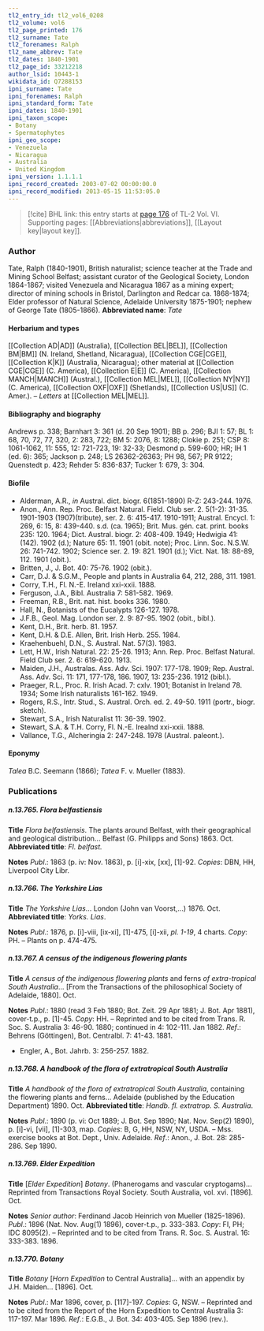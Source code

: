 ```yaml
---
tl2_entry_id: tl2_vol6_0208
tl2_volume: vol6
tl2_page_printed: 176
tl2_surname: Tate
tl2_forenames: Ralph
tl2_name_abbrev: Tate
tl2_dates: 1840-1901
tl2_page_id: 33212218
author_lsid: 10443-1
wikidata_id: Q7288153
ipni_surname: Tate
ipni_forenames: Ralph
ipni_standard_form: Tate
ipni_dates: 1840-1901
ipni_taxon_scope: 
- Botany
- Spermatophytes
ipni_geo_scope: 
- Venezuela
- Nicaragua
- Australia
- United Kingdom
ipni_version: 1.1.1.1
ipni_record_created: 2003-07-02 00:00:00.0
ipni_record_modified: 2013-05-15 11:53:05.0
---
```



> [!cite] BHL link: this entry starts at [page 176](https://www.biodiversitylibrary.org/page/33212218) of TL-2 Vol. VI.
> Supporting pages: [[Abbreviations|abbreviations]], [[Layout key|layout key]].

### Author

Tate, Ralph (1840-1901), British naturalist; science teacher at the Trade and Mining School Belfast; assistant curator of the Geological Society, London 1864-1867; visited Venezuela and Nicaragua 1867 as a mining expert; director of mining schools in Bristol, Darlington and Redcar ca. 1868-1874; Elder professor of Natural Science, Adelaide University 1875-1901; nephew of George Tate (1805-1866). 
**Abbreviated name**: *Tate*

#### Herbarium and types

[[Collection AD|AD]] (Australia), [[Collection BEL|BEL]], [[Collection BM|BM]] (N. Ireland, Shetland, Nicaragua), [[Collection CGE|CGE]], [[Collection K|K]] (Australia, Nicaragua); other material at [[Collection CGE|CGE]] (C. America), [[Collection E|E]] (C. America), [[Collection MANCH|MANCH]] (Austral.), [[Collection MEL|MEL]], [[Collection NY|NY]] (C. America), [[Collection OXF|OXF]] (Shetlands), [[Collection US|US]] (C. Amer.). –
*Letters* at [[Collection MEL|MEL]].

#### Bibliography and biography

Andrews p. 338; Barnhart 3: 361 (d. 20 Sep 1901); BB p. 296; BJI 1: 57; BL 1: 68, 70, 72, 77, 320, 2: 283, 722; BM 5: 2076, 8: 1288; Clokie p. 251; CSP 8: 1061-1062, 11: 555, 12: 721-723, 19: 32-33; Desmond p. 599-600; HR; IH 1 (ed. 6): 365; Jackson p. 248; LS 26362-26363; PH 98, 567; PR 9122; Quenstedt p. 423; Rehder 5: 836-837; Tucker 1: 679, 3: 304.

#### Biofile

- Alderman, A.R., *in* Austral. dict. biogr. 6(1851-1890) R-Z: 243-244. 1976.
- Anon., Ann. Rep. Proc. Belfast Natural. Field. Club ser. 2. 5(1-2): 31-35. 1901-1903 (1907)(tribute), ser. 2. 6: 415-417. 1910-1911; Austral. Encycl. 1: 269, 6: 15, 8: 439-440. s.d. (ca. 1965); Brit. Mus. gén. cat. print. books 235: 120. 1964; Dict. Austral. biogr. 2: 408-409. 1949; Hedwigia 41: (142). 1902 (d.); Nature 65: 11. 1901 (obit. note); Proc. Linn. Soc. N.S.W. 26: 741-742. 1902; Science ser. 2. 19: 821. 1901 (d.); Vict. Nat. 18: 88-89, 112. 1901 (obit.).
- Britten, J., J. Bot. 40: 75-76. 1902 (obit.).
- Carr, D.J. & S.G.M., People and plants in Australia 64, 212, 288, 311. 1981.
- Corry, T.H., Fl. N.-E. Ireland xxi-xxii. 1888.
- Ferguson, J.A., Bibl. Australia 7: 581-582. 1969.
- Freeman, R.B., Brit. nat. hist. books 336. 1980.
- Hall, N., Botanists of the Eucalypts 126-127. 1978.
- J.F.B., Geol. Mag. London ser. 2. 9: 87-95. 1902 (obit., bibl.).
- Kent, D.H., Brit. herb. 81. 1957.
- Kent, D.H. & D.E. Allen, Brit. Irish Herb. 255. 1984.
- Kraehenbuehl, D.N., S. Austral. Nat. 57(3). 1983.
- Lett, H.W., Irish Natural. 22: 25-26. 1913; Ann. Rep. Proc. Belfast Natural. Field Club ser. 2. 6: 619-620. 1913.
- Maiden, J.H., Australas. Ass. Adv. Sci. 1907: 177-178. 1909; Rep. Austral. Ass. Adv. Sci. 11: 171, 177-178, 186. 1907, 13: 235-236. 1912 (bibl.).
- Praeger, R.L., Proc. R. Irish Acad. 7: cxlv. 1901; Botanist in Ireland 78. 1934; Some Irish naturalists 161-162. 1949.
- Rogers, R.S., Intr. Stud., S. Austral. Orch. ed. 2. 49-50. 1911 (portr., biogr. sketch).
- Stewart, S.A., Irish Naturalist 11: 36-39. 1902.
- Stewart, S.A. & T.H. Corry, Fl. N.-E. Irealnd xxi-xxii. 1888.
- Vallance, T.G., Alcheringia 2: 247-248. 1978 (Austral. paleont.).

#### Eponymy

*Talea* B.C. Seemann (1866); *Tatea* F. v. Mueller (1883).

### Publications

##### n.13.765. Flora belfastiensis

**Title**
*Flora belfastiensis*. The plants around Belfast, with their geographical and geological distribution... Belfast (G. Philipps and Sons) 1863. Oct.
**Abbreviated title**: *Fl. belfast.*

**Notes**
*Publ*.: 1863 (p. iv: Nov. 1863), p. \[i\]-xix, \[xx\], \[1\]-92. *Copies*: DBN, HH, Liverpool City Libr.

##### n.13.766. The Yorkshire Lias

**Title**
*The Yorkshire Lias*... London (John van Voorst,...) 1876. Oct.
**Abbreviated title**: *Yorks. Lias*.

**Notes**
*Publ*.: 1876, p. \[i\]-viii, \[ix-xi\], \[1\]-475, \[i\]-xii, *pl. 1-19*, 4 charts. *Copy*: PH. – Plants on p. 474-475.

##### n.13.767. A census of the indigenous flowering plants

**Title**
*A census of the indigenous flowering plants* and ferns *of extra-tropical South Australia*... \[From the Transactions of the philosophical Society of Adelaide, 1880\]. Oct.

**Notes**
*Publ*.: 1880 (read 3 Feb 1880; Bot. Zeit. 29 Apr 1881; J. Bot. Apr 1881), cover-t.p., p. \[1\]-45. *Copy*: HH. – Reprinted and to be cited from Trans. R. Soc. S. Australia 3: 46-90. 1880; continued in 4: 102-111. Jan 1882.
*Ref*.: Behrens (Göttingen), Bot. Centralbl. 7: 41-43. 1881.
- Engler, A., Bot. Jahrb. 3: 256-257. 1882.

##### n.13.768. A handbook of the flora of extratropical South Australia

**Title**
*A handbook of the flora of extratropical South Australia*, containing the flowering plants and ferns... Adelaide (published by the Education Department) 1890. Oct.
**Abbreviated title**: *Handb. fl. extratrop. S. Australia*.

**Notes**
*Publ*.: 1890 (p. vi: Oct 1889; J. Bot. Sep 1890; Nat. Nov. Sep(2) 1890), p. \[i\]-vi, \[vii\], \[1\]-303, map. *Copies*: B, G, HH, NSW, NY, USDA. – Mss. exercise books at Bot. Dept., Univ. Adelaide.
*Ref*.: Anon., J. Bot. 28: 285-286. Sep 1890.

##### n.13.769. Elder Expedition

**Title**
\[*Elder Expedition*\] *Botany*. (Phanerogams and vascular cryptogams)... Reprinted from Transactions Royal Society. South Australia, vol. xvi. \[1896\]. Oct.

**Notes**
*Senior author*: Ferdinand Jacob Heinrich von Mueller (1825-1896).
*Publ*.: 1896 (Nat. Nov. Aug(1) 1896), cover-t.p., p. 333-383. *Copy*: FI, PH; IDC 8095(2). – Reprinted and to be cited from Trans. R. Soc. S. Austral. 16: 333-383. 1896.

##### n.13.770. Botany

**Title**
*Botany* \[*Horn Expedition* to Central Australia\]... with an appendix by J.H. Maiden... \[1896\]. Oct.

**Notes**
*Publ*.: Mar 1896, cover, p. \[117\]-197. *Copies*: G, NSW. – Reprinted and to be cited from the Report of the Horn Expedition to Central Australia 3: 117-197. Mar 1896.
*Ref*.: E.G.B., J. Bot. 34: 403-405. Sep 1896 (rev.).

